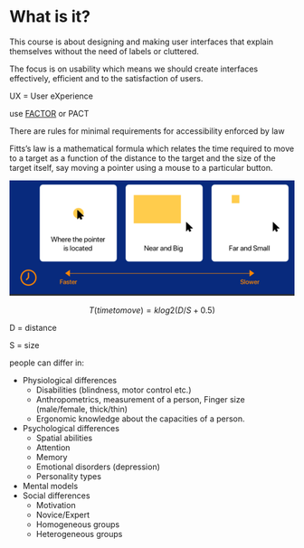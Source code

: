 # What is it?

This course is about designing and making user interfaces that explain themselves
without the need of labels or cluttered.

The focus is on usability which means we should create interfaces effectively, efficient and to the satisfaction of users.

UX = User eXperience


use [FACTOR](https://uninotes.mantarias.com/3.%20Semester/System%20Development/lecture%201/#factor) or PACT


There are rules for minimal requirements for accessibility enforced by law

Fitts’s law is a mathematical formula which relates the time required to move to a target as a function of the distance to the target and the size of the target itself, say moving a pointer using a mouse to a particular button.

![Alt text](image.png)

$$T(time to move) = k log2(D/S + 0.5)$$

D = distance

S = size

people can differ in:

* Physiological differences
    * Disabilities (blindness, motor control etc.)
    * Anthropometrics, measurement of a person, Finger size (male/female, thick/thin)
    * Ergonomic knowledge about the capacities of a person.
* Psychological differences
    *  Spatial abilities
    * Attention
    * Memory
    * Emotional disorders (depression)
    * Personality types
* Mental models
* Social differences
    * Motivation
    * Novice/Expert
    * Homogeneous groups
    * Heterogeneous groups
